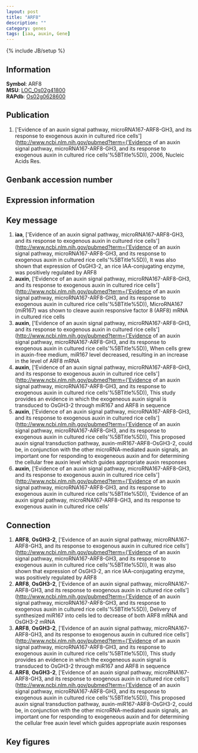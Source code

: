 ```yaml
---
layout: post
title: "ARF8"
description: ""
category: genes
tags: [iaa, auxin, Gene]
---
```

{% include JB/setup %}

## Information
__Symbol__: ARF8  
__MSU__: [LOC_Os02g41800](http://rice.plantbiology.msu.edu/cgi-bin/ORF_infopage.cgi?orf=LOC_Os02g41800)  
__RAPdb__: [Os02g0628600](http://rapdb.dna.affrc.go.jp/viewer/gbrowse_details/irgsp1?name=Os02g0628600)  

## Publication
1. ['Evidence of an auxin signal pathway, microRNA167-ARF8-GH3, and its response to exogenous auxin in cultured rice cells'](http://www.ncbi.nlm.nih.gov/pubmed?term=('Evidence of an auxin signal pathway, microRNA167-ARF8-GH3, and its response to exogenous auxin in cultured rice cells'%5BTitle%5D)), 2006, Nucleic Acids Res.

## Genbank accession number

## Expression information

## Key message
1. __iaa__, ['Evidence of an auxin signal pathway, microRNA167-ARF8-GH3, and its response to exogenous auxin in cultured rice cells'](http://www.ncbi.nlm.nih.gov/pubmed?term=('Evidence of an auxin signal pathway, microRNA167-ARF8-GH3, and its response to exogenous auxin in cultured rice cells'%5BTitle%5D)),  It was also shown that expression of OsGH3-2, an rice IAA-conjugating enzyme, was positively regulated by ARF8
2. __auxin__, ['Evidence of an auxin signal pathway, microRNA167-ARF8-GH3, and its response to exogenous auxin in cultured rice cells'](http://www.ncbi.nlm.nih.gov/pubmed?term=('Evidence of an auxin signal pathway, microRNA167-ARF8-GH3, and its response to exogenous auxin in cultured rice cells'%5BTitle%5D)), MicroRNA167 (miR167) was shown to cleave auxin responsive factor 8 (ARF8) mRNA in cultured rice cells
3. __auxin__, ['Evidence of an auxin signal pathway, microRNA167-ARF8-GH3, and its response to exogenous auxin in cultured rice cells'](http://www.ncbi.nlm.nih.gov/pubmed?term=('Evidence of an auxin signal pathway, microRNA167-ARF8-GH3, and its response to exogenous auxin in cultured rice cells'%5BTitle%5D)),  When cells grew in auxin-free medium, miR167 level decreased, resulting in an increase in the level of ARF8 mRNA
4. __auxin__, ['Evidence of an auxin signal pathway, microRNA167-ARF8-GH3, and its response to exogenous auxin in cultured rice cells'](http://www.ncbi.nlm.nih.gov/pubmed?term=('Evidence of an auxin signal pathway, microRNA167-ARF8-GH3, and its response to exogenous auxin in cultured rice cells'%5BTitle%5D)),  This study provides an evidence in which the exogeneous auxin signal is transduced to OsGH3-2 through miR167 and ARF8 in sequence
5. __auxin__, ['Evidence of an auxin signal pathway, microRNA167-ARF8-GH3, and its response to exogenous auxin in cultured rice cells'](http://www.ncbi.nlm.nih.gov/pubmed?term=('Evidence of an auxin signal pathway, microRNA167-ARF8-GH3, and its response to exogenous auxin in cultured rice cells'%5BTitle%5D)),  This proposed auxin signal transduction pathway, auxin-miR167-ARF8-OsGH3-2, could be, in conjunction with the other microRNA-mediated auxin signals, an important one for responding to exogeneous auxin and for determining the cellular free auxin level which guides appropriate auxin responses
6. __auxin__, ['Evidence of an auxin signal pathway, microRNA167-ARF8-GH3, and its response to exogenous auxin in cultured rice cells'](http://www.ncbi.nlm.nih.gov/pubmed?term=('Evidence of an auxin signal pathway, microRNA167-ARF8-GH3, and its response to exogenous auxin in cultured rice cells'%5BTitle%5D)), 'Evidence of an auxin signal pathway, microRNA167-ARF8-GH3, and its response to exogenous auxin in cultured rice cells'

## Connection
1. __ARF8__, __OsGH3-2__, ['Evidence of an auxin signal pathway, microRNA167-ARF8-GH3, and its response to exogenous auxin in cultured rice cells'](http://www.ncbi.nlm.nih.gov/pubmed?term=('Evidence of an auxin signal pathway, microRNA167-ARF8-GH3, and its response to exogenous auxin in cultured rice cells'%5BTitle%5D)),  It was also shown that expression of OsGH3-2, an rice IAA-conjugating enzyme, was positively regulated by ARF8
2. __ARF8__, __OsGH3-2__, ['Evidence of an auxin signal pathway, microRNA167-ARF8-GH3, and its response to exogenous auxin in cultured rice cells'](http://www.ncbi.nlm.nih.gov/pubmed?term=('Evidence of an auxin signal pathway, microRNA167-ARF8-GH3, and its response to exogenous auxin in cultured rice cells'%5BTitle%5D)),  Delivery of synthesized miR167 into cells led to decrease of both ARF8 mRNA and OsGH3-2 mRNA
3. __ARF8__, __OsGH3-2__, ['Evidence of an auxin signal pathway, microRNA167-ARF8-GH3, and its response to exogenous auxin in cultured rice cells'](http://www.ncbi.nlm.nih.gov/pubmed?term=('Evidence of an auxin signal pathway, microRNA167-ARF8-GH3, and its response to exogenous auxin in cultured rice cells'%5BTitle%5D)),  This study provides an evidence in which the exogeneous auxin signal is transduced to OsGH3-2 through miR167 and ARF8 in sequence
4. __ARF8__, __OsGH3-2__, ['Evidence of an auxin signal pathway, microRNA167-ARF8-GH3, and its response to exogenous auxin in cultured rice cells'](http://www.ncbi.nlm.nih.gov/pubmed?term=('Evidence of an auxin signal pathway, microRNA167-ARF8-GH3, and its response to exogenous auxin in cultured rice cells'%5BTitle%5D)),  This proposed auxin signal transduction pathway, auxin-miR167-ARF8-OsGH3-2, could be, in conjunction with the other microRNA-mediated auxin signals, an important one for responding to exogeneous auxin and for determining the cellular free auxin level which guides appropriate auxin responses

## Key figures


